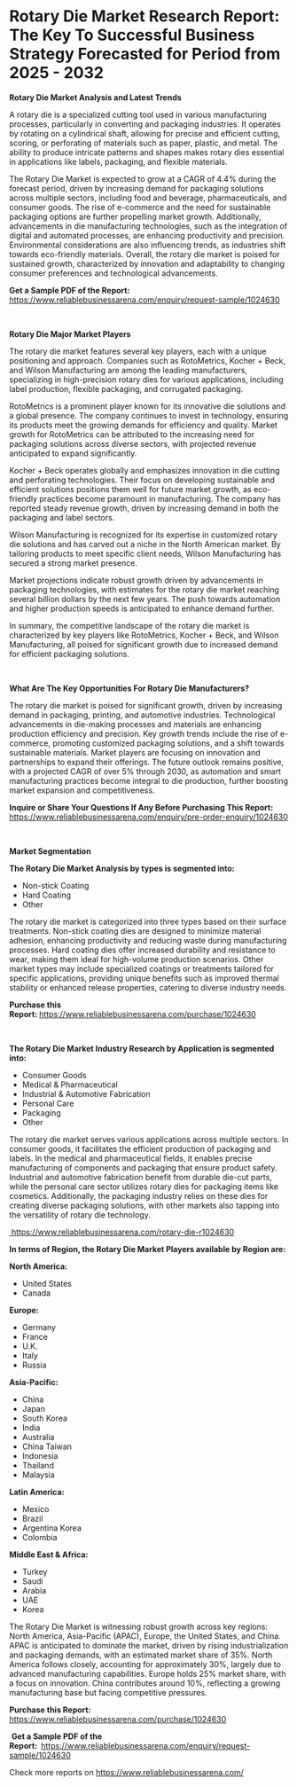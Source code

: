 <p><h1>Rotary Die Market Research Report: The Key To Successful Business Strategy Forecasted for Period from 2025 - 2032</h1></p><p><strong>Rotary Die Market Analysis and Latest Trends</strong></p>
<p><p>A rotary die is a specialized cutting tool used in various manufacturing processes, particularly in converting and packaging industries. It operates by rotating on a cylindrical shaft, allowing for precise and efficient cutting, scoring, or perforating of materials such as paper, plastic, and metal. The ability to produce intricate patterns and shapes makes rotary dies essential in applications like labels, packaging, and flexible materials.</p><p>The Rotary Die Market is expected to grow at a CAGR of 4.4% during the forecast period, driven by increasing demand for packaging solutions across multiple sectors, including food and beverage, pharmaceuticals, and consumer goods. The rise of e-commerce and the need for sustainable packaging options are further propelling market growth. Additionally, advancements in die manufacturing technologies, such as the integration of digital and automated processes, are enhancing productivity and precision. Environmental considerations are also influencing trends, as industries shift towards eco-friendly materials. Overall, the rotary die market is poised for sustained growth, characterized by innovation and adaptability to changing consumer preferences and technological advancements.</p></p>
<p><strong>Get a Sample PDF of the Report:&nbsp;</strong> <a href="https://www.reliablebusinessarena.com/enquiry/request-sample/1024630?utm_campaign=2819&utm_medium=2&utm_source=Github&utm_content=ia&utm_term=06032025&utm_id=rotary-die">https://www.reliablebusinessarena.com/enquiry/request-sample/1024630</a></p>
<p>&nbsp;</p>
<p><strong>Rotary Die Major Market Players</strong></p>
<p><p>The rotary die market features several key players, each with a unique positioning and approach. Companies such as RotoMetrics, Kocher + Beck, and Wilson Manufacturing are among the leading manufacturers, specializing in high-precision rotary dies for various applications, including label production, flexible packaging, and corrugated packaging.</p><p>RotoMetrics is a prominent player known for its innovative die solutions and a global presence. The company continues to invest in technology, ensuring its products meet the growing demands for efficiency and quality. Market growth for RotoMetrics can be attributed to the increasing need for packaging solutions across diverse sectors, with projected revenue anticipated to expand significantly.</p><p>Kocher + Beck operates globally and emphasizes innovation in die cutting and perforating technologies. Their focus on developing sustainable and efficient solutions positions them well for future market growth, as eco-friendly practices become paramount in manufacturing. The company has reported steady revenue growth, driven by increasing demand in both the packaging and label sectors.</p><p>Wilson Manufacturing is recognized for its expertise in customized rotary die solutions and has carved out a niche in the North American market. By tailoring products to meet specific client needs, Wilson Manufacturing has secured a strong market presence.</p><p>Market projections indicate robust growth driven by advancements in packaging technologies, with estimates for the rotary die market reaching several billion dollars by the next few years. The push towards automation and higher production speeds is anticipated to enhance demand further.</p><p>In summary, the competitive landscape of the rotary die market is characterized by key players like RotoMetrics, Kocher + Beck, and Wilson Manufacturing, all poised for significant growth due to increased demand for efficient packaging solutions.</p></p>
<p>&nbsp;</p>
<p><strong>What Are The Key Opportunities For Rotary Die Manufacturers?</strong></p>
<p><p>The rotary die market is poised for significant growth, driven by increasing demand in packaging, printing, and automotive industries. Technological advancements in die-making processes and materials are enhancing production efficiency and precision. Key growth trends include the rise of e-commerce, promoting customized packaging solutions, and a shift towards sustainable materials. Market players are focusing on innovation and partnerships to expand their offerings. The future outlook remains positive, with a projected CAGR of over 5% through 2030, as automation and smart manufacturing practices become integral to die production, further boosting market expansion and competitiveness.</p></p>
<p><strong>Inquire or Share Your Questions If Any Before Purchasing This Report:</strong> <a href="https://www.reliablebusinessarena.com/enquiry/pre-order-enquiry/1024630?utm_campaign=2819&utm_medium=2&utm_source=Github&utm_content=ia&utm_term=06032025&utm_id=rotary-die">https://www.reliablebusinessarena.com/enquiry/pre-order-enquiry/1024630</a></p>
<p>&nbsp;</p>
<p><strong>Market Segmentation</strong></p>
<p><strong>The Rotary Die Market Analysis by types is segmented into:</strong></p>
<p><ul><li>Non-stick Coating</li><li>Hard Coating</li><li>Other</li></ul></p>
<p><p>The rotary die market is categorized into three types based on their surface treatments. Non-stick coating dies are designed to minimize material adhesion, enhancing productivity and reducing waste during manufacturing processes. Hard coating dies offer increased durability and resistance to wear, making them ideal for high-volume production scenarios. Other market types may include specialized coatings or treatments tailored for specific applications, providing unique benefits such as improved thermal stability or enhanced release properties, catering to diverse industry needs.</p></p>
<p><strong>Purchase this Report:&nbsp;</strong><a href="https://www.reliablebusinessarena.com/purchase/1024630?utm_campaign=2819&utm_medium=2&utm_source=Github&utm_content=ia&utm_term=06032025&utm_id=rotary-die">https://www.reliablebusinessarena.com/purchase/1024630</a></p>
<p>&nbsp;</p>
<p><strong>The Rotary Die Market Industry Research by Application is segmented into:</strong></p>
<p><ul><li>Consumer Goods</li><li>Medical & Pharmaceutical</li><li>Industrial & Automotive Fabrication</li><li>Personal Care</li><li>Packaging</li><li>Other</li></ul></p>
<p><p>The rotary die market serves various applications across multiple sectors. In consumer goods, it facilitates the efficient production of packaging and labels. In the medical and pharmaceutical fields, it enables precise manufacturing of components and packaging that ensure product safety. Industrial and automotive fabrication benefit from durable die-cut parts, while the personal care sector utilizes rotary dies for packaging items like cosmetics. Additionally, the packaging industry relies on these dies for creating diverse packaging solutions, with other markets also tapping into the versatility of rotary die technology.</p></p>
<p><a href="https://www.reliablebusinessarena.com/rotary-die-r1024630?utm_campaign=2819&utm_medium=2&utm_source=Github&utm_content=ia&utm_term=06032025&utm_id=rotary-die">&nbsp;https://www.reliablebusinessarena.com/rotary-die-r1024630</a></p>
<p><strong>In terms of Region, the Rotary Die Market Players available by Region are:</strong></p>
<p>
    <p> <strong> North America: </strong>
        <ul>
            <li>United States</li>
            <li>Canada</li>
        </ul>
        </p> 
    <p> <strong> Europe: </strong>
        <ul>
            <li>Germany</li>
            <li>France</li>
            <li>U.K.</li>
            <li>Italy</li>
            <li>Russia</li>
        </ul>
        </p> 
    <p> <strong> Asia-Pacific: </strong>
        <ul>
            <li>China</li>
            <li>Japan</li>
            <li>South Korea</li>
            <li>India</li>
            <li>Australia</li>
            <li>China Taiwan</li>
            <li>Indonesia</li>
            <li>Thailand</li>
            <li>Malaysia</li>
        </ul>
        </p> 
    <p> <strong> Latin America: </strong>
        <ul>
            <li>Mexico</li>
            <li>Brazil</li>
            <li>Argentina Korea</li>
            <li>Colombia</li>
        </ul>
        </p> 
    <p> <strong> Middle East & Africa: </strong>
        <ul>
            <li>Turkey</li>
            <li>Saudi</li>
            <li>Arabia</li>
            <li>UAE</li>
            <li>Korea</li>
        </ul>
    </p>
    </p>
<p><p>The Rotary Die Market is witnessing robust growth across key regions: North America, Asia-Pacific (APAC), Europe, the United States, and China. APAC is anticipated to dominate the market, driven by rising industrialization and packaging demands, with an estimated market share of 35%. North America follows closely, accounting for approximately 30%, largely due to advanced manufacturing capabilities. Europe holds 25% market share, with a focus on innovation. China contributes around 10%, reflecting a growing manufacturing base but facing competitive pressures.</p></p>
<p><strong>Purchase this Report: </strong><a href="https://www.reliablebusinessarena.com/purchase/1024630?utm_campaign=2819&utm_medium=2&utm_source=Github&utm_content=ia&utm_term=06032025&utm_id=rotary-die">https://www.reliablebusinessarena.com/purchase/1024630</a></p>
<p>&nbsp;<strong>Get a Sample PDF of the Report:&nbsp;&nbsp;</strong><a href="https://www.reliablebusinessarena.com/enquiry/request-sample/1024630?utm_campaign=2819&utm_medium=2&utm_source=Github&utm_content=ia&utm_term=06032025&utm_id=rotary-die">https://www.reliablebusinessarena.com/enquiry/request-sample/1024630</a></p>
<p><strong></strong></p>
<p>Check more reports on <a href="https://www.reliablebusinessarena.com/?utm_campaign=2819&utm_medium=2&utm_source=Github&utm_content=ia&utm_term=06032025&utm_id=rotary-die">https://www.reliablebusinessarena.com/</a></p>